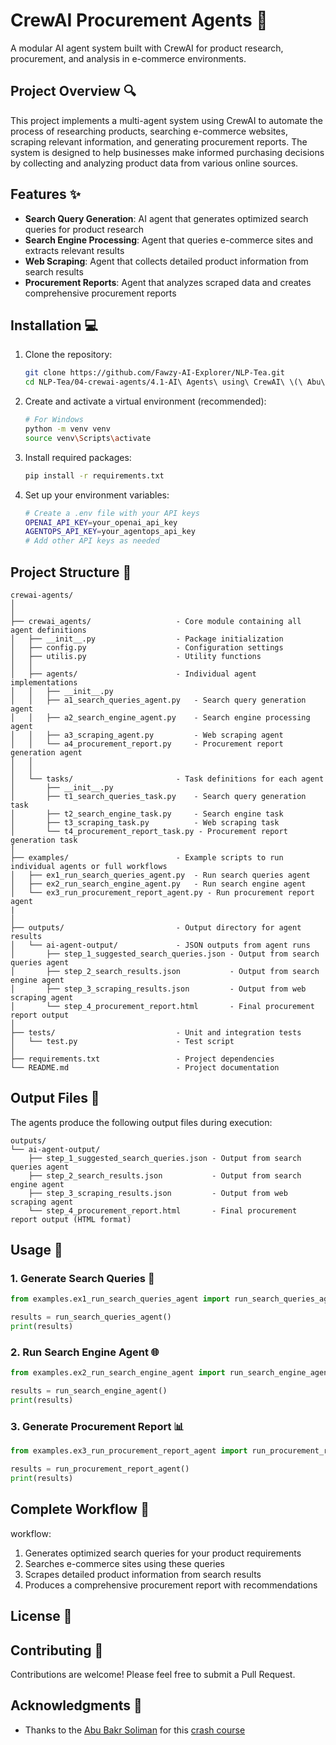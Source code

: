# CrewAI Procurement Agents 🤖

A modular AI agent system built with CrewAI for product research, procurement, and analysis in e-commerce environments.

## Project Overview 🔍

This project implements a multi-agent system using CrewAI to automate the process of researching products, searching e-commerce websites, scraping relevant information, and generating procurement reports. The system is designed to help businesses make informed purchasing decisions by collecting and analyzing product data from various online sources.

## Features ✨

- **Search Query Generation**: AI agent that generates optimized search queries for product research
- **Search Engine Processing**: Agent that queries e-commerce sites and extracts relevant results
- **Web Scraping**: Agent that collects detailed product information from search results
- **Procurement Reports**: Agent that analyzes scraped data and creates comprehensive procurement reports

## Installation 💻

1. Clone the repository:
   ```bash
   git clone https://github.com/Fawzy-AI-Explorer/NLP-Tea.git
   cd NLP-Tea/04-crewai-agents/4.1-AI\ Agents\ using\ CrewAI\ \(\ Abu\ Bakr\ Soliman\)/crewai-agents
   ```

2. Create and activate a virtual environment (recommended):
   ```bash
   # For Windows
   python -m venv venv
   source venv\Scripts\activate
   ```

3. Install required packages:
   ```bash
   pip install -r requirements.txt
   ```

4. Set up your environment variables:
   ```bash
   # Create a .env file with your API keys
   OPENAI_API_KEY=your_openai_api_key 
   AGENTOPS_API_KEY=your_agentops_api_key 
   # Add other API keys as needed
   ```

## Project Structure 📂

```
crewai-agents/
│
│
├── crewai_agents/                   - Core module containing all agent definitions
│   ├── __init__.py                  - Package initialization
│   ├── config.py                    - Configuration settings
│   ├── utilis.py                    - Utility functions
│   │
│   ├── agents/                      - Individual agent implementations
│   │   ├── __init__.py
│   │   ├── a1_search_queries_agent.py   - Search query generation agent
│   │   ├── a2_search_engine_agent.py    - Search engine processing agent
│   │   ├── a3_scraping_agent.py         - Web scraping agent
│   │   └── a4_procurement_report.py     - Procurement report generation agent
│   │
│   │
│   └── tasks/                       - Task definitions for each agent
│       ├── __init__.py
│       ├── t1_search_queries_task.py    - Search query generation task
│       ├── t2_search_engine_task.py     - Search engine task
│       ├── t3_scraping_task.py          - Web scraping task
│       └── t4_procurement_report_task.py - Procurement report generation task
│
├── examples/                        - Example scripts to run individual agents or full workflows
│   ├── ex1_run_search_queries_agent.py  - Run search queries agent
│   ├── ex2_run_search_engine_agent.py   - Run search engine agent
│   └── ex3_run_procurement_report_agent.py - Run procurement report agent
|   
│
├── outputs/                         - Output directory for agent results
│   └── ai-agent-output/             - JSON outputs from agent runs
│       ├── step_1_suggested_search_queries.json - Output from search queries agent
│       ├── step_2_search_results.json           - Output from search engine agent
│       ├── step_3_scraping_results.json         - Output from web scraping agent
│       └── step_4_procurement_report.html       - Final procurement report output
│
├── tests/                           - Unit and integration tests
│   └── test.py                      - Test script
│
├── requirements.txt                 - Project dependencies
└── README.md                        - Project documentation
```

## Output Files 📁

The agents produce the following output files during execution:

```
outputs/
└── ai-agent-output/
    ├── step_1_suggested_search_queries.json - Output from search queries agent
    ├── step_2_search_results.json           - Output from search engine agent
    ├── step_3_scraping_results.json         - Output from web scraping agent
    └── step_4_procurement_report.html       - Final procurement report output (HTML format)
```

## Usage 🚀

### 1. Generate Search Queries 🔎

```python
from examples.ex1_run_search_queries_agent import run_search_queries_agent

results = run_search_queries_agent()
print(results)
```

### 2. Run Search Engine Agent 🌐

```python
from examples.ex2_run_search_engine_agent import run_search_engine_agent

results = run_search_engine_agent()
print(results)
```

### 3. Generate Procurement Report 📊

```python
from examples.ex3_run_procurement_report_agent import run_procurement_report_agent

results = run_procurement_report_agent()
print(results)
```

## Complete Workflow 🔄

workflow:
1. Generates optimized search queries for your product requirements
2. Searches e-commerce sites using these queries
3. Scrapes detailed product information from search results
4. Produces a comprehensive procurement report with recommendations

## License 📜

## Contributing 🤝

Contributions are welcome! Please feel free to submit a Pull Request.

## Acknowledgments 🙏

- Thanks to the [Abu Bakr Soliman](https://www.linkedin.com/in/bakrianoo/) for this [crash course](https://www.youtube.com/watch?v=DDR4A8-MLQs&t=1s)